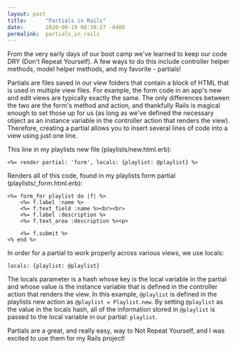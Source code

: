 ```yaml
---
layout: post
title:      "Partials in Rails"
date:       2020-06-19 08:30:27 -0400
permalink:  partials_in_rails
---
```



From the very early days of our boot camp we've learned to keep our code DRY (Don't Repeat Yourself). A few ways to do this include controller helper methods, model helper methods, and my favorite - partials! 

Partials are files saved in our view folders that contain a block of HTML that is used in multiple view files. For example, the form code in an app's new and edit views are typically exactly the same. The only differences between the two are the form's method and action, and thankfully Rails is magical enough to set those up for us (as long as we've defined the necessary object as an instance variable in the controller action that renders the view). Therefore, creating a partial allows you to insert several lines of code into a view using just one line. 

This line in my playlists new file (playlists/new.html.erb): 

`<%= render partial: 'form', locals: {playlist: @playlist} %>`

Renders all of this code, found in my playlists form partial (playlists/_form.html.erb):

```
<%= form_for playlist do |f| %>
    <%= f.label :name %>
    <%= f.text_field :name %><br><br>
    <%= f.label :description %>
    <%= f.text_area :description %><p>

    <%= f.submit %>
<% end %>
```

In order for a partial to work properly across various views, we use locals:  

`locals: {playlist: @playlist}`

The locals parameter is a hash whose key is the local variable in the partial and whose value is the instance variable that is defined in the controller action that renders the view. In this example, `@playlist` is defined in the playlists new action as `@playlist = Playlist.new`. By setting `@playlist` as the value in the locals hash, all of the information stored in `@playlist` is passed to the local variable in our partial: `playlist`. 

Partials are a great, and really easy, way to Not Repeat Yourself, and I was excited to use them for my Rails project!
